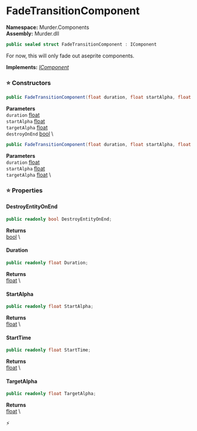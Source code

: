 # FadeTransitionComponent

**Namespace:** Murder.Components \
**Assembly:** Murder.dll

```csharp
public sealed struct FadeTransitionComponent : IComponent
```

For now, this will only fade out aseprite components.

**Implements:** _[IComponent](/Bang/Components/IComponent.html)_

### ⭐ Constructors
```csharp
public FadeTransitionComponent(float duration, float startAlpha, float targetAlpha, bool destroyOnEnd)
```

**Parameters** \
`duration` [float](https://learn.microsoft.com/en-us/dotnet/api/System.Single?view=net-7.0) \
`startAlpha` [float](https://learn.microsoft.com/en-us/dotnet/api/System.Single?view=net-7.0) \
`targetAlpha` [float](https://learn.microsoft.com/en-us/dotnet/api/System.Single?view=net-7.0) \
`destroyOnEnd` [bool](https://learn.microsoft.com/en-us/dotnet/api/System.Boolean?view=net-7.0) \

```csharp
public FadeTransitionComponent(float duration, float startAlpha, float targetAlpha)
```

**Parameters** \
`duration` [float](https://learn.microsoft.com/en-us/dotnet/api/System.Single?view=net-7.0) \
`startAlpha` [float](https://learn.microsoft.com/en-us/dotnet/api/System.Single?view=net-7.0) \
`targetAlpha` [float](https://learn.microsoft.com/en-us/dotnet/api/System.Single?view=net-7.0) \

### ⭐ Properties
#### DestroyEntityOnEnd
```csharp
public readonly bool DestroyEntityOnEnd;
```

**Returns** \
[bool](https://learn.microsoft.com/en-us/dotnet/api/System.Boolean?view=net-7.0) \
#### Duration
```csharp
public readonly float Duration;
```

**Returns** \
[float](https://learn.microsoft.com/en-us/dotnet/api/System.Single?view=net-7.0) \
#### StartAlpha
```csharp
public readonly float StartAlpha;
```

**Returns** \
[float](https://learn.microsoft.com/en-us/dotnet/api/System.Single?view=net-7.0) \
#### StartTime
```csharp
public readonly float StartTime;
```

**Returns** \
[float](https://learn.microsoft.com/en-us/dotnet/api/System.Single?view=net-7.0) \
#### TargetAlpha
```csharp
public readonly float TargetAlpha;
```

**Returns** \
[float](https://learn.microsoft.com/en-us/dotnet/api/System.Single?view=net-7.0) \


⚡